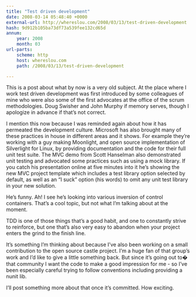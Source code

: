 ```yaml
---
title: "Test driven development"
date: 2008-03-14 05:48:40 +0000
external-url: http://whereslou.com/2008/03/13/test-driven-development
hash: 9d912b105ba73df73a539fee132cd65d
annum:
    year: 2008
    month: 03
url-parts:
    scheme: http
    host: whereslou.com
    path: /2008/03/13/test-driven-development

---
```


This is a post about what by now is a very old subject. At the place where I work test driven development was first introduced by some colleagues of mine who were also some of the first advocates at the office of the scrum methodologies. Doug Swisher and John Murphy if memory serves, though I apologize in advance if that’s not correct.

I mention this now because I was reminded again about how it has permeated the development culture. Microsoft has also brought many of these practices in house in different areas and it shows. For example they’re working with a guy making Moonlight, and open source implementation of Silverlight for Linux, by providing documentation and the code for their full unit test suite. The MVC demo from Scott Hanselman also demonstrated unit testing and advocated some practices such as using a mock library. If you catch his presentation online at five minutes into it he’s showing the new MVC project template which includes a test library option selected by default, as well as an “I suck” option (his words) to omit any unit test library in your new solution.

He’s funny. Ah! I see he’s looking into various inversion of control containers. That’s a cool topic, but not what I’m talking about at the moment.

TDD is one of those things that’s a good habit, and one to constantly strive to reinforce, but one that’s also very easy to abandon when your project enters the grind to the finish line.

It’s something I’m thinking about because I’ve also been working on a small contribution to the open source castle project. I’m a huge fan of that group’s work and I’d like to give a little something back. But since it’s going out to�  that community I want the code to make a good impression for me - so I’ve been especially careful trying to follow conventions including providing a nunit lib.

I’ll post something more about that once it’s committed. How exciting.

